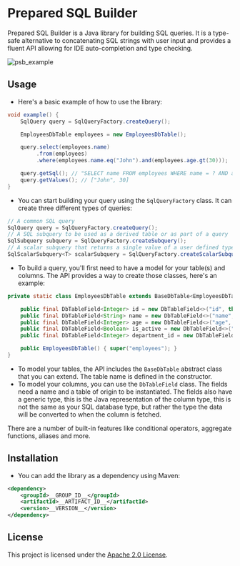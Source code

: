 # Prepared SQL Builder

Prepared SQL Builder is a Java library for building SQL queries. It is a type-safe alternative to concatenating SQL
strings with user input and provides a fluent API allowing for IDE auto-completion and type checking.

![psb_example](https://github.com/user-attachments/assets/f9afdd09-71ea-43ea-a30f-45b6a5b0693f)

## Usage

- Here's a basic example of how to use the library:

```java
void example() {
    SqlQuery query = SqlQueryFactory.createQuery();

    EmployeesDbTable employees = new EmployeesDbTable();

    query.select(employees.name)
         .from(employees)
         .where(employees.name.eq("John").and(employees.age.gt(30)));

    query.getSql(); // "SELECT name FROM employees WHERE name = ? AND age > ?"
    query.getValues(); // ["John", 30]
}
```

- You can start building your query using the `SqlQueryFactory` class. It can create three different types of queries:

```java
// A common SQL query
SqlQuery query = SqlQueryFactory.createQuery();
// A SQL subquery to be used as a derived table or as part of a query
SqlSubquery subquery = SqlQueryFactory.createSubquery();
// A scalar subquery that returns a single value of a user defined type
SqlScalarSubquery<T> scalarSubquery = SqlQueryFactory.createScalarSubquery();
```

- To build a query, you'll first need to have a model for your table(s) and columns. The API provides a way to create
those classes, here's an example:

```java 
private static class EmployeesDbTable extends BaseDbTable<EmployeesDbTable> {

    public final DbTableField<Integer> id = new DbTableField<>("id", this);
    public final DbTableField<String> name = new DbTableField<>("name", this);
    public final DbTableField<Integer> age = new DbTableField<>("age", this);
    public final DbTableField<Boolean> is_active = new DbTableField<>("is_active", this);
    public final DbTableField<Integer> department_id = new DbTableField<>("department_id", this);

    public EmployeesDbTable() { super("employees"); }
}
```

- To model your tables, the API includes the `BaseDbTable` abstract class that you can extend. The table name is
  defined in the constructor.
- To model your columns, you can use the `DbTableField` class. The fields need a name and a table of origin to be
  instantiated. The fields also have a generic type, this is the Java representation of the column type, this is not the
  same as your SQL database type, but rather the type the data will be converted to when the column is fetched.

There are a number of built-in features like conditional operators, aggregate functions, aliases and more.

## Installation

- You can add the library as a dependency using Maven:

```xml
<dependency>
    <groupId>__GROUP_ID__</groupId>
    <artifactId>__ARTIFACT_ID__</artifactId>
    <version>__VERSION__</version>
</dependency>
```

## License
This project is licensed under the [Apache 2.0 License](LICENSE).
